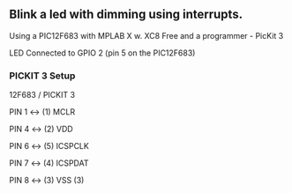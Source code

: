 ## Blink a led with dimming using interrupts.
Using a PIC12F683 with MPLAB X w. XC8 Free and a programmer - PicKit 3

LED Connected to GPIO 2 (pin 5 on the PIC12F683)

### PICKIT 3 Setup
12F683 / PICKIT 3

PIN 1 <-> (1) MCLR

PIN 4 <-> (2) VDD

PIN 6 <-> (5) ICSPCLK

PIN 7 <-> (4) ICSPDAT

PIN 8 <-> (3) VSS (3)